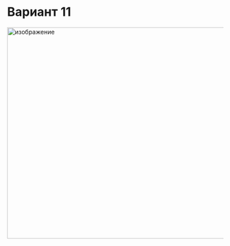 # Вариант 11


<img width="853" height="492" alt="изображение" src="https://github.com/user-attachments/assets/cbcf4d1b-cceb-4e14-95ad-4461b82f2619" />
